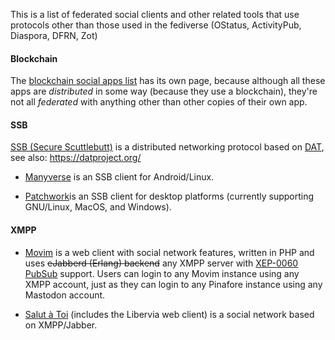 This is a list of federated social clients and other related tools that use protocols other than those used in the fediverse (OStatus, ActivityPub, Diaspora, DFRN, Zot)

#### Blockchain

The [blockchain social apps list](https://gitlab.com/fediverse/fediverse.gitlab.io/wikis/blockchain%20social%20apps?) has its own page, because although all these apps are *distributed* in some way (because they use a blockchain), they're not all *federated* with anything other than other copies of their own app.

#### SSB

[SSB (Secure Scuttlebutt)](https://www.scuttlebutt.nz/) is a distributed networking protocol based on [DAT](https://www.datprotocol.com/), see also: https://datproject.org/

* [Manyverse](https://www.manyver.se/) is an SSB client for Android/Linux.

* [Patchwork](https://github.com/ssbc/patchwork/)is an SSB client for desktop platforms (currently supporting GNU/Linux, MacOS, and Windows).

#### XMPP

* [Movim](https://movim.eu) is a web client with social network features, written in PHP and uses ~~eJabberd (Erlang) backend~~ any XMPP server with [XEP-0060 PubSub](https://xmpp.org/extensions/xep-0060.html) support. Users can login to any Movim instance using any XMPP account, just as they can login to any Pinafore instance using any Mastodon account.

* [Salut à Toi](http://salut-a-toi.org/) (includes the Libervia web client) is a social network based on XMPP/Jabber.